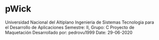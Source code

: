 # pWick
Universidad Nacional del Altiplano
Ingenieria de Sistemas
Tecnologia para el Desarrollo de Aplicaciones
Semestre: II, Grupo: C
Proyecto de Maquetación
Desarrollado por: pedrovu1999
Date: 29-06-2020
